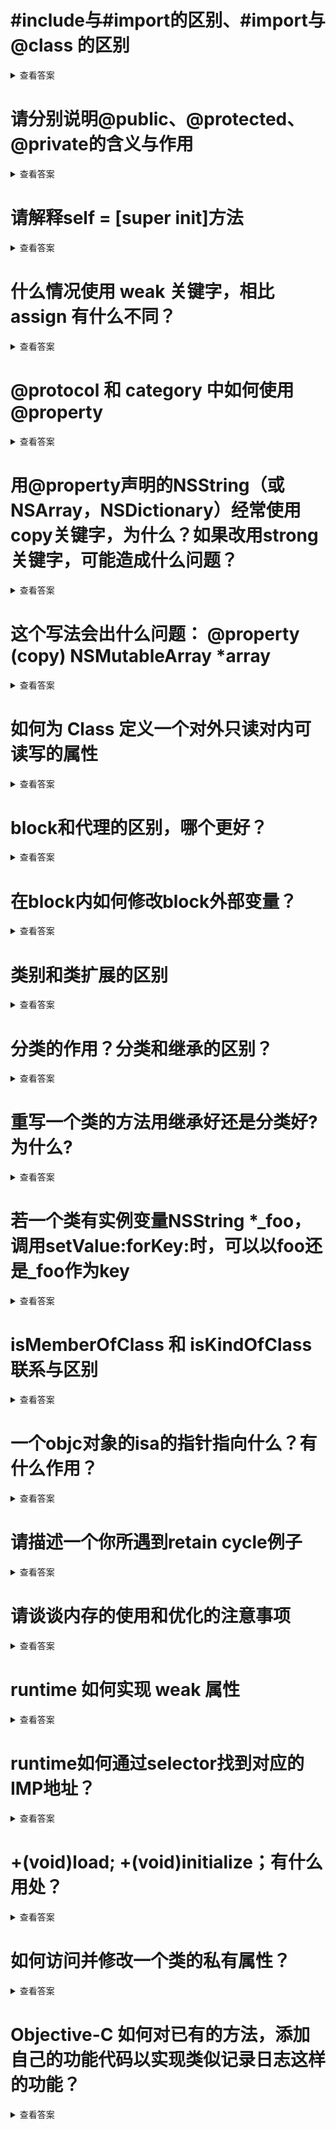 
# #include与#import的区别、#import与@class 的区别
<details>
<summary>查看答案</summary>
  #include和#import都可以引入头文件，但是#import只会引入一次。#import虽然只会引入一次，但是还会导致相互引入的问题。@class可以在头文件引入类，类可以是不存在的，可以在头文件@class引入类，在.m用#import引入类实现从而解决循环引用的问题。
</details>

# 请分别说明@public、@protected、@private的含义与作用
<details>
<summary>查看答案</summary>
  @public代表可以在任何地方都可以被访问，@protected表示只能可以在子类和本类可以访问，@private表示只允许在本类允许访问
</details>

# 请解释self = [super init]方法
<details>
<summary>查看答案</summary>
  因为子类是继承与父类的，如果父类都初始化失败返回nil,那么子类也没有必要的执行下去了。其实是一种容错的处理。
</details>

# 什么情况使用 weak 关键字，相比 assign 有什么不同？
<details>
  <summary>查看答案</summary>
  当使用代理 或者声明@IBOutlet和不持有对象的时候可以使用weak关键词。weak是弱引用，只是用指针指向对应对象的内存地址，不会对对象进行引用技术加1。assign会将声明的基本变量放在栈区，交给系统自动管理内存。
</details>

# @protocol 和 category 中如何使用 @property
<details>
  <summary>查看答案</summary>
	@protocol中的@property和@category中的@property其实都是包含了set和get方法。对于@protocol所有实现协议的类都要实现对应@property属性的set和get方法。@category中的要自己实现set和get方法，虽然分类不支持属性，但是我们可以通过关联对象来实现。

  - @protocol

  ```objc
@protocol ProtocolA <NSObject>
@property (nonatomic, assign) int number;
@end

@interface ClassA : NSObject<ProtocolA>

@end

@implementation ClassA {
    int _number;
}

- (void)setNumber:(int)number {
    _number = number;
}

- (int)number {
    return _number;
}

```

```objc
@protocol ProtocolA <NSObject>
@property (nonatomic, assign) int number;
@end

@interface ClassA : NSObject<ProtocolA>

@end

@implementation ClassA
@synthesize number = _number;


@end

@interface AppDelegate ()

@end
```
我们看出来通过中间变量自己实现set和get方法和通过@synthesize关键字让系统自动生成都是可以的，不过还是使用@synthesize让系统自动生成set和get方法比较简单

- @category

```objc
@interface ClassA : NSObject
@end

@implementation ClassA
@end

@interface ClassA (Number)
@property (nonatomic, assign) int number;
@end

@implementation ClassA (Number)

- (int)number {
    return [objc_getAssociatedObject(self,@selector(number)) intValue];
}

- (void)setNumber:(int)number {
    objc_setAssociatedObject(self, @selector(number), @(number), OBJC_ASSOCIATION_RETAIN_NONATOMIC);
}

@end
```
我们可以通过`objc_getAssociatedObject`和`objc_setAssociatedObject`两个方法来为分类添加属性。
</details>

# 用@property声明的NSString（或NSArray，NSDictionary）经常使用copy关键字，为什么？如果改用strong关键字，可能造成什么问题？
<details>
  <summary>查看答案</summary>
  我们知道`copy`关键词是复制一份内存地址，用新的指针指向。是属于深拷贝，而用`strong`关键字是通过一个指针指向对象的内存地址，通过内存地址访问对象，是属于浅拷贝。对于`strong`声明的字符串 数组字典其他地方可以通过地址直接修改对象。
</details>

# 这个写法会出什么问题： @property (copy) NSMutableArray *array
<details>
<summary>查看答案</summary>
通过`copy`修饰的NSMutableArry对象变成了NSArray，这样在编译类型是NSMutableArray，在运行时是NSArray，这样我们在编译时候调用NSMutableArray方法是不报错的，但是在运行时候类型不一样从而导致崩溃发生。
</details>

# 如何为 Class 定义一个对外只读对内可读写的属性
<details>
<summary>查看答案</summary>
我们可以在.h文件声明属性用readonly关键词，在.m声明同样的属性用readwrite默认的关键词。

- .h

```objc
@interface ClassA : NSObject
@property (nonatomic, assign, readonly) int number;
@end
```
- .m

```objc
@interface ClassA ()
@property (nonatomic, assign) int number;
@end

@implementation ClassA
@end
```
</details>

# block和代理的区别，哪个更好？
<details>
<summary>查看答案</summary>
block使用起来更加简单，比如访问作用域的变量还有代码逻辑的连贯性。代理更能表现是面向接口，能更好的描述功能和作用。如果是对外面向的接口推荐使用代理，日常开发页面之间的传值可以使用block.并且block和代理之间，block的执行会比较快一些。
</details>

# 在block内如何修改block外部变量？
<details>
<summary>查看答案</summary>
通过block内部访问外部的变量，block会自动copy到自己的闭包空间。也就是复制了一份变量在自己的作用域内部，所以是无法修改外部的变量。通过__block关键词修饰之后，通过复制变量的引用地址来修改和访问外部变量的。
</details>

# 类别和类扩展的区别
<details>
<summary>查看答案</summary>
类别可以添加属性 添加的方法不实现会报警告。可以添加实例变量，但是只能自己类访问。扩展可以添加方法，不实现不会报警告。不能添加实例变量，属性可以通过关联对象实现。
</details>

# 分类的作用？分类和继承的区别？
<details>
<summary>查看答案</summary>
分类可以将一个臃肿的类分散到多个文件中，可以将功能按照模块划分，多人多人开发一个类。分类可以给系统类添加方法，还可以拦截系统方法。继承拥有对类完全控制权，分类只对于引入文件有效。分类可以在不获取原来代码基础上增加方法，不可以删除方法，也不可以新增属性，分类具有更高的优先级。继承可以添加和删除方法，也可以新增属性。
</details>

# 重写一个类的方法用继承好还是分类好? 为什么?
<details>
<summary>查看答案</summary>
分类只对于本次有效，推荐用分类。
</details>

# 若一个类有实例变量NSString *_foo，调用setValue:forKey:时，可以以foo还是_foo作为key
<details>
<summary>查看答案</summary>
这个其实是考察我们KVC的基本原理，都是可以的。
</details>

# isMemberOfClass 和 isKindOfClass 联系与区别
<details>
<summary>查看答案</summary>
isMemberOfClass只能判断是否是当前的类，isKindOfClass可以用来判断是否是当前类或者子类。
</details>

# 一个objc对象的isa的指针指向什么？有什么作用？
<details>
<summary>查看答案</summary>
isa其实是一个结构体 isa对象指向当前类 当前类指向父类 父类指向元类也就是NSObject，元类指向自己。作用是方便找到对应所在的方法。
</details>

# 请描述一个你所遇到retain cycle例子
<details>
<summary>查看答案</summary>
这个第一次解除Block时候应该经常用到，在Block内部使用self调用属性或者方法。
</details>

# 请谈谈内存的使用和优化的注意事项
<details>
<summary>查看答案</summary>
我们知道创建对象 加载图片 加载文件 创建线程都需要消耗内存，特别是加载图片和加载文件会大量消耗内存。我们还知道在大量循环中创建临时变量就直线性的内存暴涨。通过上面我们可以才去进一步的优化内存，对于创建对象，因为单利会驻留在内存里面，不要创建消耗内存大的对象作为单利。加载图片imageName:会把图片驻留在内存里面做缓存提高下一次访问速度，我们可以把大图片用imageWithContentsOfFile的方法进行加载。尽可能减少多线程创建和数量，使用NSCache作为缓存机制替换我们常用的数组和字段作为缓存手段。在大量循环中用外部变量防止多次创建变量或者在循环内部使用runloop.如果是列表形式，做到数据重用。尽可能少的创建和消耗内存。
</details>

# runtime 如何实现 weak 属性
<details>
<summary>查看答案</summary>
weak属性其实是系统维护的一个Hash表，系统会把weak声明的属性的内存地址作为key存放在hash表里面。当这个属性引用技术为0走dealloc方法时候，通过对应内存地址作为key再从hash表移出出去。
</details>

# runtime如何通过selector找到对应的IMP地址？
<details>
<summary>查看答案</summary>
每个类里面都有一个method_list数组存储着这个类所有的方法和实现，通过selector对应的方法名称找到对应的方法和实现。
</details>

# +(void)load; +(void)initialize；有什么用处？
<details>
<summary>查看答案</summary>
load放在会在第一次加载类方法会调用，调用顺序是先父类，然后子类，然后分类。initialize会在第一次调用类方法或者实例方法时候被调用。
</details>

# 如何访问并修改一个类的私有属性？
<details>
<summary>查看答案</summary>
可以通过KVC或者通过ivar进行访问。
	
- 类实现

```objc
@interface ClassA : NSObject
@end

@implementation ClassA {
    int _number;
}

- (instancetype)init {
    if (self = [super init]) {
        _number = 10;
    }
    return self;
}

@end
```
- KVC

```objc
ClassA *a = [[ClassA alloc] init];
NSLog(@"number = %@",[a valueForKey:@"number"]);
[a setValue:@(5) forKey:@"number"];
NSLog(@"number = %@",[a valueForKey:@"number"]);
```
- Ivar

```objc
ClassA *a = [[ClassA alloc] init];
Ivar var = class_getInstanceVariable([ClassA class], "_name");
NSLog(@"number = %@",object_getIvar(a, var));
object_setIvar(a, var, @"joser");
NSLog(@"number = %@",object_getIvar(a, var));
```

> Ivar对比KVC来说使用复杂，并且只支持对象类型。如果是基本类型直接在objc_getIvar方法崩溃。
</details>

# Objective-C 如何对已有的方法，添加自己的功能代码以实现类似记录日志这样的功能？
<details>
<summary>查看答案</summary>
我们可以利用分类，通过交换方法实现。可以在方法之前也可以在方法后面。

```objc
@interface ClassA : NSObject
@end

@implementation ClassA

- (void)printMyName {
    NSLog(@"josercc");
}

@end

@interface ClassA (Print)
@end

@implementation ClassA (Print)

+ (void)load {
    Method method1 = class_getClassMethod(self, @selector(printMyName));
    Method method2 = class_getClassMethod(self, @selector(printMyName1));
    method_exchangeImplementations(method1, method2);
}

- (void)printMyName1 {
    NSLog(@"Hello");
    [self printMyName1];
}

@end
```
</details>

